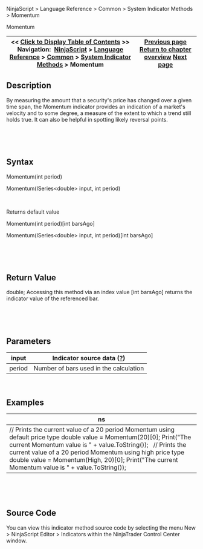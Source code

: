 ﻿


NinjaScript \> Language Reference \> Common \> System Indicator Methods \> Momentum






















Momentum







| \<\< [Click to Display Table of Contents](momentum.md) \>\> **Navigation:**     [NinjaScript](ninjascript.md) \> [Language Reference](language_reference_wip.md) \> [Common](common.md) \> [System Indicator Methods](indicators.md) \> Momentum | [Previous page](minimum_min.md) [Return to chapter overview](indicators.md) [Next page](money_flow_index_mfi.md) |
| --- | --- |











## Description


By measuring the amount that a security's price has changed over a given time span, the Momentum indicator provides an indication of a market's velocity and to some degree, a measure of the extent to which a trend still holds true. It can also be helpful in spotting likely reversal points.


 


 


## Syntax


Momentum(int period)  

Momentum(ISeries\<double\> input, int period)


 


Returns default value


Momentum(int period)\[int barsAgo]  

Momentum(ISeries\<double\> input, int period)\[int barsAgo]


 


 


## Return Value


double; Accessing this method via an index value \[int barsAgo] returns the indicator value of the referenced bar.


 


 


## Parameters




| input | Indicator source data ([?](valid_input_data_for_indicator.md)) |
| --- | --- |
| period | Number of bars used in the calculation |



 


## 


## Examples




| ns |
| --- |
| // Prints the current value of a 20 period Momentum using default price type double value \= Momentum(20)\[0]; Print("The current Momentum value is " \+ value.ToString());   // Prints the current value of a 20 period Momentum using high price type double value \= Momentum(High, 20)\[0]; Print("The current Momentum value is " \+ value.ToString()); |



 


 


## Source Code


You can view this indicator method source code by selecting the menu New \> NinjaScript Editor \> Indicators within the NinjaTrader Control Center window.









